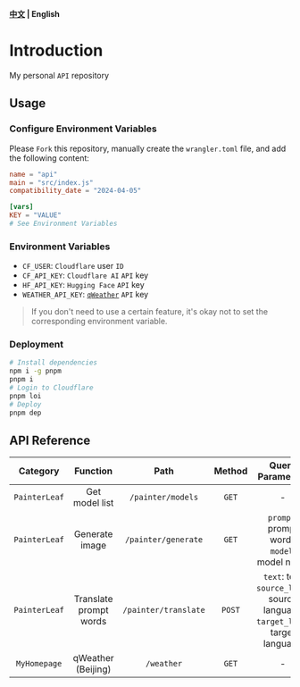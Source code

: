 **[中文](README_ZH.md) | English**

# Introduction
My personal `API` repository

## Usage
### Configure Environment Variables
Please `Fork` this repository, manually create the `wrangler.toml` file, and add the following content:

```toml
name = "api"
main = "src/index.js"
compatibility_date = "2024-04-05"

[vars]
KEY = "VALUE"
# See Environment Variables
```

### Environment Variables
- `CF_USER`: `Cloudflare` user `ID`
- `CF_API_KEY`: `Cloudflare AI` `API` key
- `HF_API_KEY`: `Hugging Face` `API` key
- `WEATHER_API_KEY`: [`qWeather`](https://dev.qweather.com/docs/api) `API` key

> If you don't need to use a certain feature, it's okay not to set the corresponding environment variable.

### Deployment
```bash
# Install dependencies
npm i -g pnpm
pnpm i
# Login to Cloudflare
pnpm loi
# Deploy
pnpm dep
```

## API Reference
| Category | Function | Path | Method | Query Parameters | Request Body | Response |
| :---: | :---: | :---: | :---: | :---: | :---: | :---: |
| `PainterLeaf` | Get model list | `/painter/models` | `GET` | - | - | `application/json` |
| `PainterLeaf` | Generate image | `/painter/generate` | `GET` | `prompt`: prompt words<br>`model`: model name | - | `image/png` |
| `PainterLeaf` | Translate prompt words | `/painter/translate` | `POST` | `text`: text<br>`source_lang`: source language<br>`target_lang`: target language | - | `application/json` |
| `MyHomepage` | qWeather (Beijing) | `/weather` | `GET` | - | - | `application/json` |
